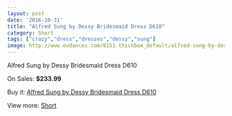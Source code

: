 ```yaml
---
layout: post
date: '2016-10-31'
title: "Alfred Sung by Dessy Bridesmaid Dress D610"
category: Short
tags: ["crazy","dress","dresses","dessy","sung"]
image: http://www.eudances.com/6151-thickbox_default/alfred-sung-by-dessy-bridesmaid-dress-d610.jpg
---
```

Alfred Sung by Dessy Bridesmaid Dress D610

On Sales: **$233.99**
<a href="https://www.eudances.com/en/short/2200-alfred-sung-by-dessy-bridesmaid-dress-d610.html"><amp-img layout="responsive" width="600" height="600" src="//www.eudances.com/6151-thickbox_default/alfred-sung-by-dessy-bridesmaid-dress-d610.jpg" alt="Alfred Sung by Dessy Bridesmaid Dress D610 0" /></a>
<a href="https://www.eudances.com/en/short/2200-alfred-sung-by-dessy-bridesmaid-dress-d610.html"><amp-img layout="responsive" width="600" height="600" src="//www.eudances.com/6152-thickbox_default/alfred-sung-by-dessy-bridesmaid-dress-d610.jpg" alt="Alfred Sung by Dessy Bridesmaid Dress D610 1" /></a>

Buy it: [Alfred Sung by Dessy Bridesmaid Dress D610](https://www.eudances.com/en/short/2200-alfred-sung-by-dessy-bridesmaid-dress-d610.html "Alfred Sung by Dessy Bridesmaid Dress D610")

View more: [Short](https://www.eudances.com/en/25-short "Short")